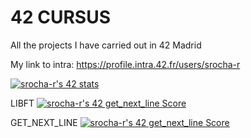 
# 42 CURSUS

All the projects I have carried out in 42 Madrid

My link to intra: https://profile.intra.42.fr/users/srocha-r


<a href="https://github.com/JaeSeoKim/badge42"><img src="https://badge42.vercel.app/api/v2/cle3vzhca00060gkxe2cj33kj/stats?cursusId=21&coalitionId=64" alt="srocha-r's 42 stats" /></a>

LIBFT <a href="https://github.com/JaeSeoKim/badge42"><img src="https://badge42.vercel.app/api/v2/cle3vzhca00060gkxe2cj33kj/project/3059622" alt="srocha-r's 42 get_next_line Score" /></a>

GET_NEXT_LINE <a href="https://github.com/JaeSeoKim/badge42"><img src="https://badge42.vercel.app/api/v2/cle3vzhca00060gkxe2cj33kj/project/3059622" alt="srocha-r's 42 get_next_line Score" /></a>
